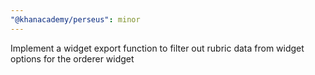 ```yaml
---
"@khanacademy/perseus": minor
---
```


Implement a widget export function to filter out rubric data from widget options for the orderer widget
